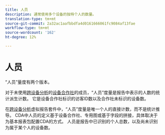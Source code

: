 ```yaml
---
title: 人员
description: 通常使用多个设备的独特个人的数量。
translation-type: tm+mt
source-git-commit: 2a32ac1aafbbdfa4d0161666061fc9084af13fae
workflow-type: tm+mt
source-wordcount: '162'
ht-degree: 12%

---
```



# 人员

“人员”量度有两个版本。

对于未使用[跨设备分析](../cda/overview.md)的[设备合作社](https://docs.adobe.com/content/help/zh-Hans/device-co-op/using/data/people.html)的成员，“人员”度量是报告中表示的人数的统计派生计数。 它是设备合作社标识的访客ID数以及合作社未标识的设备数。

在[跨设备分析](../cda/overview.md)虚拟报告套件中，“人员”度量是唯一个人的直接计数，而不是统计推导。 CDA中人员的定义基于设备合作社、专用图或基于字段的拼接，具体取决于为基本报表包配置CDA的方式。 人员是报告中已识别的个人总数，以及尚未识别为属于某个人的设备数。
